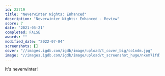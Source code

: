 ```yaml
---
id: 23719
title: "Neverwinter Nights: Enhanced"
description: "Neverwinter Nights: Enhanced - Review"
score: 7
date: "2021-05-21"
completed: FALSE
awards: ""
modified_date: "2022-07-04"
screenshots: []
cover: "//images.igdb.com/igdb/image/upload/t_cover_big/co1ndm.jpg"
image: "//images.igdb.com/igdb/image/upload/t_screenshot_huge/nkem7ifd7fswawj1w92i.jpg"
---
```

It's neverwinter!